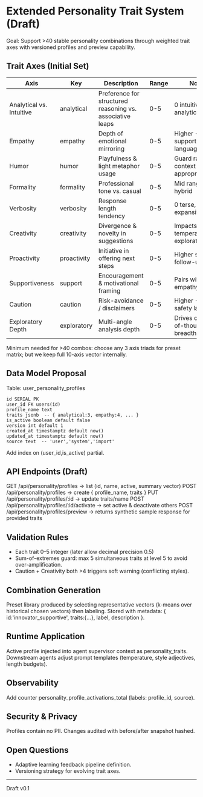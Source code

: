 # Extended Personality Trait System (Draft)

Goal: Support >40 stable personality combinations through weighted trait axes with versioned profiles and preview capability.

## Trait Axes (Initial Set)
| Axis | Key | Description | Range | Notes |
|------|-----|-------------|-------|-------|
| Analytical vs. Intuitive | analytical | Preference for structured reasoning vs. associative leaps | 0-5 | 0 intuitive, 5 analytical |
| Empathy | empathy | Depth of emotional mirroring | 0-5 | Higher -> more supportive language |
| Humor | humor | Playfulness & light metaphor usage | 0-5 | Guard rails for context appropriateness |
| Formality | formality | Professional tone vs. casual | 0-5 | Mid range = hybrid |
| Verbosity | verbosity | Response length tendency | 0-5 | 0 terse, 5 expansive |
| Creativity | creativity | Divergence & novelty in suggestions | 0-5 | Impacts temperature/tool exploration |
| Proactivity | proactivity | Initiative in offering next steps | 0-5 | Higher suggests follow-ups |
| Supportiveness | support | Encouragement & motivational framing | 0-5 | Pairs with empathy |
| Caution | caution | Risk-avoidance / disclaimers | 0-5 | Higher -> more safety language |
| Exploratory Depth | exploratory | Multi-angle analysis depth | 0-5 | Drives chain-of-thought breadth |

Minimum needed for >40 combos: choose any 3 axis triads for preset matrix; but we keep full 10-axis vector internally.

## Data Model Proposal
Table: user_personality_profiles
```
id SERIAL PK
user_id FK users(id)
profile_name text
traits jsonb  -- { analytical:3, empathy:4, ... }
is_active boolean default false
version int default 1
created_at timestamptz default now()
updated_at timestamptz default now()
source text  -- 'user','system','import'
```

Add index on (user_id,is_active) partial.

## API Endpoints (Draft)
GET /api/personality/profiles -> list (id, name, active, summary vector)
POST /api/personality/profiles -> create { profile_name, traits }
PUT /api/personality/profiles/:id -> update traits/name
POST /api/personality/profiles/:id/activate -> set active & deactivate others
POST /api/personality/profiles/preview -> returns synthetic sample response for provided traits

## Validation Rules
- Each trait 0–5 integer (later allow decimal precision 0.5)
- Sum-of-extremes guard: max 5 simultaneous traits at level 5 to avoid over-amplification.
- Caution + Creativity both >4 triggers soft warning (conflicting styles).

## Combination Generation
Preset library produced by selecting representative vectors (k-means over historical chosen vectors) then labeling.
Stored with metadata: { id:'innovator_supportive', traits:{...}, label, description }.

## Runtime Application
Active profile injected into agent supervisor context as personality_traits.
Downstream agents adjust prompt templates (temperature, style adjectives, length budgets).

## Observability
Add counter personality_profile_activations_total (labels: profile_id, source).

## Security & Privacy
Profiles contain no PII. Changes audited with before/after snapshot hashed.

## Open Questions
- Adaptive learning feedback pipeline definition.
- Versioning strategy for evolving trait axes.

---
Draft v0.1

